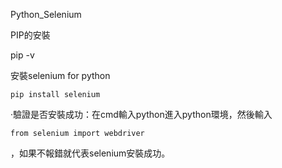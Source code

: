 Python_Selenium

PIP的安裝

pip -v

安裝selenium for python
~~~
pip install selenium
~~~
·驗證是否安裝成功：在cmd輸入python進入python環境，然後輸入 
~~~
from selenium import webdriver
~~~
，如果不報錯就代表selenium安裝成功。
